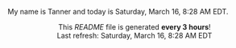 My name is Tanner and today is Saturday, March 16, 8:28 AM EDT.

<p align="center">This <i>README</i> file is generated <b>every 3 hours</b>!</br>Last refresh: Saturday, March 16, 8:28 AM EDT<br /></p>
